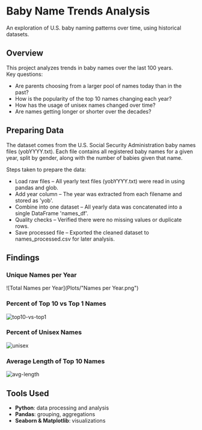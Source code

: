 # Baby Name Trends Analysis

An exploration of U.S. baby naming patterns over time, using historical datasets.  


## Overview
This project analyzes trends in baby names over the last 100 years.  
Key questions:
- Are parents choosing from a larger pool of names today than in the past?
- How is the popularity of the top 10 names changing each year?
- How has the usage of unisex names changed over time?
- Are names getting longer or shorter over the decades?

## Preparing Data
The dataset comes from the U.S. Social Security Administration baby names files (yobYYYY.txt).
Each file contains all registered baby names for a given year, split by gender, along with the number of babies given that name.

Steps taken to prepare the data:
- Load raw files – All yearly text files (yobYYYY.txt) were read in using pandas and glob.
- Add year column – The year was extracted from each filename and stored as 'yob'.
- Combine into one dataset – All yearly data was concatenated into a single DataFrame 'names_df'.
- Quality checks – Verified there were no missing values or duplicate rows.
- Save processed file – Exported the cleaned dataset to names_processed.csv for later analysis.

## Findings
### Unique Names per Year
![Total Names per Year](Plots/"Names per Year.png")

### Percent of Top 10 vs Top 1 Names
![top10-vs-top1](plots/top10_top1.png)

### Percent of Unisex Names
![unisex](plots/unisex.png)

### Average Length of Top 10 Names
![avg-length](plots/avg_length.png)

## Tools Used
- **Python**: data processing and analysis  
- **Pandas**: grouping, aggregations  
- **Seaborn & Matplotlib**: visualizations 
